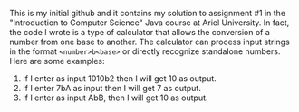 This is my initial github and it contains my solution to assignment #1 in the "Introduction to Computer Science" Java course at Ariel University.
In fact, the code I wrote is a type of calculator that allows the conversion of a number from one base to another.
The calculator can process input strings in the format `<number>b<base>` or directly recognize standalone numbers. Here are some examples: 
1) If I enter as input 1010b2 then I will get 10 as output.
2) If I enter 7bA as input then I will get 7 as output.
3) If I enter as input AbB, then I will get 10 as output.
